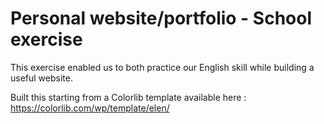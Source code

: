# Personal website/portfolio - School exercise

This exercise enabled us to both practice our English skill while building a useful website.

Built this starting from a Colorlib template available here : https://colorlib.com/wp/template/elen/
